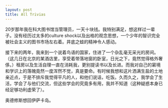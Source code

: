 ```yaml
---
layout: post
title: All Trivias
---
```


20岁那年我在科大图书馆当管理员，一天十块钱。我特别满足，想这样过一辈子。没有经历过太多的culture shock以及出格的观念思想，一个少年的智识完全被社会主义的图书市场左右着。井底之蛙的精神令人感动。

接下来的两年，我来到一个说着鸟语的国家，住进了一个杂乱毫无采光的房间。（这几日在北京的某酒店里，享受着带落地窗的卧室，日光之下，竟然觉得格外奢侈。）租房以及生活自理一直在消耗我，更别提读书以及长进。而我对自己的窘境和学识上的落魄竟然一度浑然不觉，真是要命。有时候我想和这片洒满生盐的土地亲近点，于是不排斥我觉得平凡的人，和他们说话，吃饭。久而久之，我学会了生活，学会了与他们交流，但这些学会的究竟多有用，我并不知道（这种疑惑本身已经足够功利虚荣了）。

奥德修斯想回伊萨卡岛。